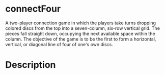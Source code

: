 # connectFour

A two-player connection game in which the players take turns dropping colored discs from the top into a seven-column, six-row vertical grid. The pieces fall straight down, occupying the next available space within the column. The objective of the game is to be the first to form a horizontal, vertical, or diagonal line of four of one's own discs.

# Description
